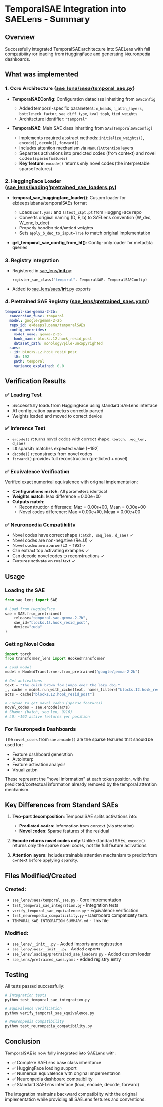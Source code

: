 # TemporalSAE Integration into SAELens - Summary

## Overview

Successfully integrated TemporalSAE architecture into SAELens with full compatibility for loading from HuggingFace and generating Neuronpedia dashboards.

## What was implemented

### 1. Core Architecture ([sae_lens/saes/temporal_sae.py](sae_lens/saes/temporal_sae.py))

- **TemporalSAEConfig**: Configuration dataclass inheriting from `SAEConfig`
  - Added temporal-specific parameters: `n_heads`, `n_attn_layers`, `bottleneck_factor`, `sae_diff_type`, `kval_topk`, `tied_weights`
  - Architecture identifier: `"temporal"`

- **TemporalSAE**: Main SAE class inheriting from `SAE[TemporalSAEConfig]`
  - Implements required abstract methods: `initialize_weights()`, `encode()`, `decode()`, `forward()`
  - Includes attention mechanism via `ManualAttention` layers
  - Separates activations into predicted codes (from context) and novel codes (sparse features)
  - **Key feature**: `encode()` returns only novel codes (the interpretable sparse features)

### 2. HuggingFace Loader ([sae_lens/loading/pretrained_sae_loaders.py](sae_lens/loading/pretrained_sae_loaders.py))

- **temporal_sae_huggingface_loader()**: Custom loader for ekdeepslubana/temporalSAEs format
  - Loads `conf.yaml` and `latest_ckpt.pt` from HuggingFace repo
  - Converts original naming (D, E, b) to SAELens convention (W_dec, W_enc, b_dec)
  - Properly handles tied/untied weights
  - Sets `apply_b_dec_to_input=True` to match original implementation

- **get_temporal_sae_config_from_hf()**: Config-only loader for metadata queries

### 3. Registry Integration

- Registered in [sae_lens/__init__.py](sae_lens/__init__.py):
  ```python
  register_sae_class("temporal", TemporalSAE, TemporalSAEConfig)
  ```

- Added to [sae_lens/saes/__init__.py](sae_lens/saes/__init__.py) exports

### 4. Pretrained SAE Registry ([sae_lens/pretrained_saes.yaml](sae_lens/pretrained_saes.yaml))

```yaml
temporal-sae-gemma-2-2b:
  conversion_func: temporal
  model: google/gemma-2-2b
  repo_id: ekdeepslubana/temporalSAEs
  config_overrides:
    model_name: gemma-2-2b
    hook_name: blocks.12.hook_resid_post
    dataset_path: monology/pile-uncopyrighted
  saes:
  - id: blocks.12.hook_resid_post
    l0: 192
    path: temporal
    variance_explained: 0.0
```

## Verification Results

### ✅ Loading Test
- Successfully loads from HuggingFace using standard SAELens interface
- All configuration parameters correctly parsed
- Weights loaded and moved to correct device

### ✅ Inference Test
- `encode()` returns novel codes with correct shape: `(batch, seq_len, d_sae)`
- L0 sparsity matches expected value (~192)
- `decode()` reconstructs from novel codes
- `forward()` provides full reconstruction (predicted + novel)

### ✅ Equivalence Verification
Verified exact numerical equivalence with original implementation:
- **Configurations match**: All parameters identical
- **Weights match**: Max difference = 0.00e+00
- **Outputs match**:
  - Reconstruction difference: Max = 0.00e+00, Mean = 0.00e+00
  - Novel codes difference: Max = 0.00e+00, Mean = 0.00e+00

### ✅ Neuronpedia Compatibility
- Novel codes have correct shape `(batch, seq_len, d_sae)` ✓
- Novel codes are non-negative (ReLU) ✓
- Novel codes are sparse (L0 = 192) ✓
- Can extract top activating examples ✓
- Can decode novel codes to reconstructions ✓
- Features activate on real text ✓

## Usage

### Loading the SAE

```python
from sae_lens import SAE

# Load from HuggingFace
sae = SAE.from_pretrained(
    release="temporal-sae-gemma-2-2b",
    sae_id="blocks.12.hook_resid_post",
    device="cuda"
)
```

### Getting Novel Codes

```python
import torch
from transformer_lens import HookedTransformer

# Load model
model = HookedTransformer.from_pretrained("google/gemma-2-2b")

# Get activations
text = "The quick brown fox jumps over the lazy dog."
_, cache = model.run_with_cache(text, names_filter=["blocks.12.hook_resid_post"])
acts = cache["blocks.12.hook_resid_post"]

# Encode to get novel codes (sparse features)
novel_codes = sae.encode(acts)
# Shape: (batch, seq_len, 9216)
# L0: ~192 active features per position
```

### For Neuronpedia Dashboards

The `novel_codes` from `sae.encode()` are the sparse features that should be used for:
- Feature dashboard generation
- AutoInterp
- Feature activation analysis
- Visualization

These represent the "novel information" at each token position, with the predicted/contextual information already removed by the temporal attention mechanism.

## Key Differences from Standard SAEs

1. **Two-part decomposition**: TemporalSAE splits activations into:
   - **Predicted codes**: Information from context (via attention)
   - **Novel codes**: Sparse features of the residual

2. **Encode returns novel codes only**: Unlike standard SAEs, `encode()` returns only the sparse novel codes, not the full feature activations.

3. **Attention layers**: Includes trainable attention mechanism to predict from context before applying sparsity.

## Files Modified/Created

### Created:
- `sae_lens/saes/temporal_sae.py` - Core implementation
- `test_temporal_sae_integration.py` - Integration tests
- `verify_temporal_sae_equivalence.py` - Equivalence verification
- `test_neuronpedia_compatibility.py` - Dashboard compatibility tests
- `TEMPORAL_SAE_INTEGRATION_SUMMARY.md` - This file

### Modified:
- `sae_lens/__init__.py` - Added imports and registration
- `sae_lens/saes/__init__.py` - Added exports
- `sae_lens/loading/pretrained_sae_loaders.py` - Added custom loader
- `sae_lens/pretrained_saes.yaml` - Added registry entry

## Testing

All tests passed successfully:

```bash
# Integration tests
python test_temporal_sae_integration.py

# Equivalence verification
python verify_temporal_sae_equivalence.py

# Neuronpedia compatibility
python test_neuronpedia_compatibility.py
```

## Conclusion

TemporalSAE is now fully integrated into SAELens with:
- ✅ Complete SAELens base class inheritance
- ✅ HuggingFace loading support
- ✅ Numerical equivalence with original implementation
- ✅ Neuronpedia dashboard compatibility
- ✅ Standard SAELens interface (load, encode, decode, forward)

The integration maintains backward compatibility with the original implementation while providing all SAELens features and conventions.
